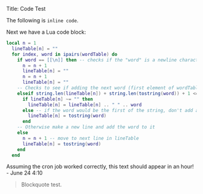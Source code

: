 Title: Code Test

The following is `inline code`.

Next we have a Lua code block:

```lua
local n = 1
  lineTable[n] = ""
  for index, word in ipairs(wordTable) do
    if word == [[\n]] then -- checks if the "word" is a newline character
      n = n + 1
      lineTable[n] = ""
      n = n + 1
      lineTable[n] = ""
    -- Checks to see if adding the next word (first element of wordTable) will fit within the terminal
    elseif string.len(lineTable[n]) + string.len(tostring(word)) + 1 <= lineSpacing then
      if lineTable[n] ~= "" then
        lineTable[n] = lineTable[n] .. " " .. word
      else -- if the word would be the first of the string, don't add a leading space to the line (because it would be incorrect)
        lineTable[n] = tostring(word)
      end
    -- Otherwise make a new line and add the word to it
    else
      n = n + 1 -- move to next line in lineTable
      lineTable[n] = tostring(word)
    end
  end
```

Assuming the cron job worked correctly, this text should appear in an hour! - June 24 4:10

> Blockquote test.
